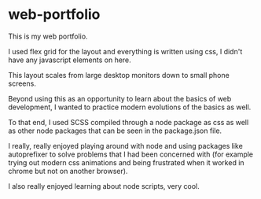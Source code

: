 # web-portfolio
This is my web portfolio.

I used flex grid for the layout and everything is written using css, I didn't have any javascript elements on here. 

This layout scales from large desktop monitors down to small phone screens. 

Beyond using this as an opportunity to learn about the basics of web development, I wanted to practice modern evolutions of the basics as well.

To that end, I used SCSS compiled through a node package as css as well as other node packages that can be seen in the package.json file.

I really, really enjoyed playing around with node and using packages like autoprefixer to solve problems that I had been concerned with (for example trying out modern css animations and being frustrated when it worked in chrome but not on another browser).

I also really enjoyed learning about node scripts, very cool.
